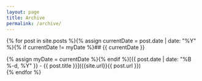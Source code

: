 ```yaml
---
layout: page
title: Archive
permalink: /archive/
---
```


{% for post in site.posts %}{% assign currentDate = post.date | date: "%Y" %}{% if currentDate != myDate %}## {{ currentDate }}

{% assign myDate = currentDate %}{% endif %}[{{ post.date | date: "%B %-d, %Y" }} - {{ post.title }}]({{site.url}}{{ post.url }})<br/>{% endfor %}
